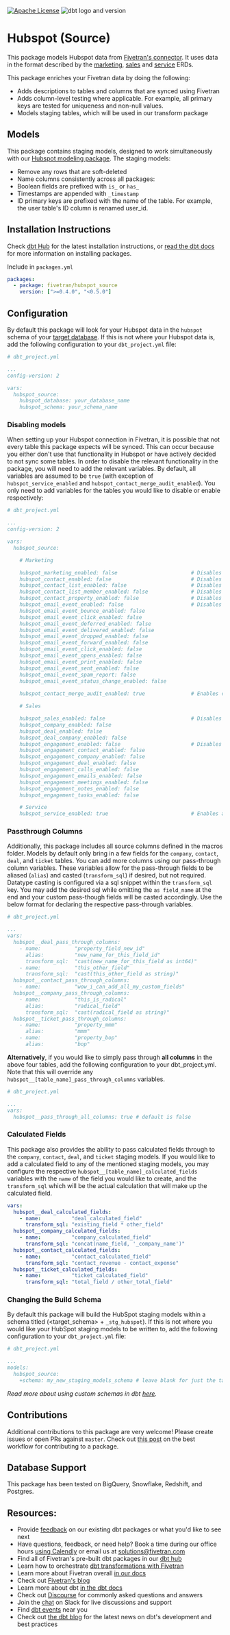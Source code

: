 [![Apache License](https://img.shields.io/badge/License-Apache%202.0-blue.svg)](https://opensource.org/licenses/Apache-2.0) ![dbt logo and version](https://img.shields.io/static/v1?logo=dbt&label=dbt-version&message=0.20.x&color=orange)
# Hubspot (Source)

This package models Hubspot data from [Fivetran's connector](https://fivetran.com/docs/applications/hubspot). It uses data in the format described by the [marketing](https://fivetran.com/docs/applications/hubspot#schemainformation), [sales](https://fivetran.com/docs/applications/hubspot#crmandsaleshubschema) and [service](https://fivetran.com/docs/applications/hubspot#servicehubschema) ERDs.

This package enriches your Fivetran data by doing the following:

* Adds descriptions to tables and columns that are synced using Fivetran
* Adds column-level testing where applicable. For example, all primary keys are tested for uniqueness and non-null values.
* Models staging tables, which will be used in our transform package

## Models

This package contains staging models, designed to work simultaneously with our [Hubspot modeling package](https://github.com/fivetran/dbt_hubspot). The staging models:

* Remove any rows that are soft-deleted
* Name columns consistently across all packages:
* Boolean fields are prefixed with `is_` or `has_`
* Timestamps are appended with `_timestamp`
* ID primary keys are prefixed with the name of the table. For example, the user table's ID column is renamed user_id.

## Installation Instructions
Check [dbt Hub](https://hub.getdbt.com/) for the latest installation instructions, or [read the dbt docs](https://docs.getdbt.com/docs/package-management) for more information on installing packages.

Include in `packages.yml`

```yaml
packages:
  - package: fivetran/hubspot_source
    version: [">=0.4.0", "<0.5.0"]
```

## Configuration
By default this package will look for your Hubspot data in the `hubspot` schema of your [target database](https://docs.getdbt.com/docs/running-a-dbt-project/using-the-command-line-interface/configure-your-profile). If this is not where your Hubspot data is, add the following configuration to your `dbt_project.yml` file:

```yml
# dbt_project.yml

...
config-version: 2

vars:
  hubspot_source:
    hubspot_database: your_database_name
    hubspot_schema: your_schema_name
```

### Disabling models

When setting up your Hubspot connection in Fivetran, it is possible that not every table this package expects will be synced. This can occur because you either don't use that functionality in Hubspot or have actively decided to not sync some tables. In order to disable the relevant functionality in the package, you will need to add the relevant variables. By default, all variables are assumed to be `true` (with exception of `hubspot_service_enabled` and `hubspot_contact_merge_audit_enabled`). You only need to add variables for the tables you would like to disable or enable respectively:

```yml
# dbt_project.yml

...
config-version: 2

vars:
  hubspot_source:

    # Marketing

    hubspot_marketing_enabled: false                        # Disables all marketing models
    hubspot_contact_enabled: false                          # Disables the contact models
    hubspot_contact_list_enabled: false                     # Disables contact list models
    hubspot_contact_list_member_enabled: false              # Disables contact list member models
    hubspot_contact_property_enabled: false                 # Disables the contact property models
    hubspot_email_event_enabled: false                      # Disables all email_event models and functionality
    hubspot_email_event_bounce_enabled: false
    hubspot_email_event_click_enabled: false
    hubspot_email_event_deferred_enabled: false
    hubspot_email_event_delivered_enabled: false
    hubspot_email_event_dropped_enabled: false
    hubspot_email_event_forward_enabled: false
    hubspot_email_event_click_enabled: false
    hubspot_email_event_opens_enabled: false
    hubspot_email_event_print_enabled: false
    hubspot_email_event_sent_enabled: false
    hubspot_email_event_spam_report: false
    hubspot_email_event_status_change_enabled: false
    
    hubspot_contact_merge_audit_enabled: true               # Enables contact merge auditing to be applied to final models (removes any merged contacts that are still persisting in the contact table)

    # Sales

    hubspot_sales_enabled: false                            # Disables all sales models
    hubspot_company_enabled: false
    hubspot_deal_enabled: false
    hubspot_deal_company_enabled: false
    hubspot_engagement_enabled: false                       # Disables all engagement models and functionality
    hubspot_engagement_contact_enabled: false
    hubspot_engagement_company_enabled: false
    hubspot_engagement_deal_enabled: false
    hubspot_engagement_calls_enabled: false
    hubspot_engagement_emails_enabled: false
    hubspot_engagement_meetings_enabled: false
    hubspot_engagement_notes_enabled: false
    hubspot_engagement_tasks_enabled: false

    # Service
    hubspot_service_enabled: true                           # Enables all service models
```


### Passthrough Columns
Additionally, this package includes all source columns defined in the macros folder. Models by default only bring in a few fields for the `company`, `contact`, `deal`, and `ticket` tables. You can add more columns using our pass-through column variables. These variables allow for the pass-through fields to be aliased (`alias`) and casted (`transform_sql`) if desired, but not required. Datatype casting is configured via a sql snippet within the `transform_sql` key. You may add the desired sql while omitting the `as field_name` at the end and your custom pass-though fields will be casted accordingly. Use the below format for declaring the respective pass-through variables.

```yml
# dbt_project.yml

...
vars:
  hubspot__deal_pass_through_columns:
    - name:           "property_field_new_id"
      alias:          "new_name_for_this_field_id"
      transform_sql:  "cast(new_name_for_this_field as int64)"
    - name:           "this_other_field"
      transform_sql:  "cast(this_other_field as string)"
  hubspot__contact_pass_through_columns:
    - name:           "wow_i_can_add_all_my_custom_fields"
  hubspot__company_pass_through_columns:
    - name:           "this_is_radical"
      alias:          "radical_field"
      transform_sql:  "cast(radical_field as string)"
  hubspot__ticket_pass_through_columns:
    - name:           "property_mmm"
      alias:          "mmm"
    - name:           "property_bop"
      alias:          "bop"

```

**Alternatively**, if you would like to simply pass through **all columns** in the above four tables, add the following configuration to your dbt_project.yml. Note that this will override any `hubspot__[table_name]_pass_through_columns` variables.

```yml
# dbt_project.yml

...
vars:
  hubspot__pass_through_all_columns: true # default is false
```

### Calculated Fields
This package also provides the ability to pass calculated fields through to the `company`, `contact`, `deal`, and `ticket` staging models. If you would like to add a calculated field to any of the mentioned staging models, you may configure the respective `hubspot__[table_name]_calculated_fields` variables with the `name` of the field you would like to create, and the `transform_sql` which will be the actual calculation that will make up the calculated field.
```yml
vars:
  hubspot__deal_calculated_fields:
    - name:          "deal_calculated_field"
      transform_sql: "existing_field * other_field"
  hubspot__company_calculated_fields:
    - name:          "company_calculated_field"
      transform_sql: "concat(name_field, '_company_name')"
  hubspot__contact_calculated_fields:
    - name:          "contact_calculated_field"
      transform_sql: "contact_revenue - contact_expense"
  hubspot__ticket_calculated_fields:
    - name:          "ticket_calculated_field"
      transform_sql: "total_field / other_total_field"
```

### Changing the Build Schema
By default this package will build the HubSpot staging models within a schema titled (<target_schema> + `_stg_hubspot`). If this is not where you would like your HubSpot staging models to be written to, add the following configuration to your `dbt_project.yml` file:

```yml
# dbt_project.yml

...
models:
  hubspot_source:
    +schema: my_new_staging_models_schema # leave blank for just the target_schema
```

*Read more about using custom schemas in dbt [here](https://docs.getdbt.com/docs/building-a-dbt-project/building-models/using-custom-schemas).*

## Contributions

Additional contributions to this package are very welcome! Please create issues
or open PRs against `master`. Check out 
[this post](https://discourse.getdbt.com/t/contributing-to-a-dbt-package/657) 
on the best workflow for contributing to a package.

## Database Support
This package has been tested on BigQuery, Snowflake, Redshift, and Postgres.

## Resources:
- Provide [feedback](https://www.surveymonkey.com/r/DQ7K7WW) on our existing dbt packages or what you'd like to see next
- Have questions, feedback, or need help? Book a time during our office hours [using Calendly](https://calendly.com/fivetran-solutions-team/fivetran-solutions-team-office-hours) or email us at solutions@fivetran.com
- Find all of Fivetran's pre-built dbt packages in our [dbt hub](https://hub.getdbt.com/fivetran/)
- Learn how to orchestrate [dbt transformations with Fivetran](https://fivetran.com/docs/transformations/dbt)
- Learn more about Fivetran overall [in our docs](https://fivetran.com/docs)
- Check out [Fivetran's blog](https://fivetran.com/blog)
- Learn more about dbt [in the dbt docs](https://docs.getdbt.com/docs/introduction)
- Check out [Discourse](https://discourse.getdbt.com/) for commonly asked questions and answers
- Join the [chat](http://slack.getdbt.com/) on Slack for live discussions and support
- Find [dbt events](https://events.getdbt.com) near you
- Check out [the dbt blog](https://blog.getdbt.com/) for the latest news on dbt's development and best practices
